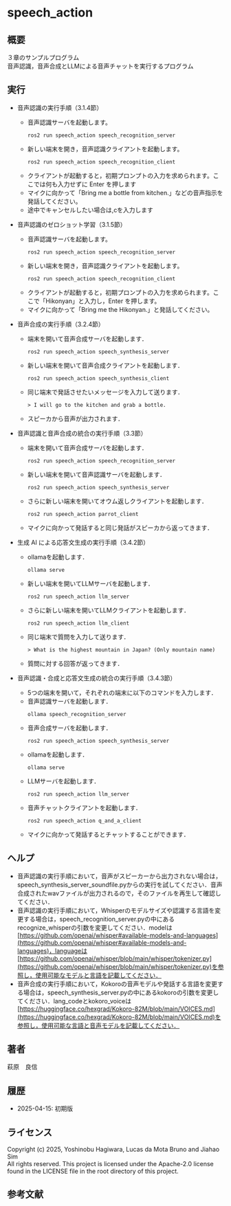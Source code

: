 # speech_action
## 概要
３章のサンプルプログラム  
音声認識，音声合成とLLMによる音声チャットを実行するプログラム


## 実行

- 音声認識の実行手順（3.1.4節）
  - 音声認識サーバを起動します。
    ```
    ros2 run speech_action speech_recognition_server
    ```
  - 新しい端末を開き，音声認識クライアントを起動します。
    ```
    ros2 run speech_action speech_recognition_client
    ```
  - クライアントが起動すると，初期プロンプトの入力を求められます。ここでは何も入力せずに Enter を押します
  - マイクに向かって「Bring me a bottle from kitchen.」などの音声指示を発話してください。
  - 途中でキャンセルしたい場合は,cを入力します


- 音声認識のゼロショット学習（3.1.5節）
  - 音声認識サーバを起動します。
    ```
    ros2 run speech_action speech_recognition_server
    ```
  - 新しい端末を開き，音声認識クライアントを起動します。
    ```
    ros2 run speech_action speech_recognition_client
    ```
  - クライアントが起動すると，初期プロンプトの入力を求められます。ここで「Hikonyan」と入力し，Enter を押します。
  - マイクに向かって「Bring me the Hikonyan.」と発話してください。
  
- 音声合成の実行手順（3.2.4節）
  - 端末を開いて音声合成サーバを起動します．
    ```
    ros2 run speech_action speech_synthesis_server
    ```
  - 新しい端末を開いて音声合成クライアントを起動します．
    ```
    ros2 run speech_action speech_synthesis_client
    ```
  - 同じ端末で発話させたいメッセージを入力して送ります．
    ```
    > I will go to the kitchen and grab a bottle.
    ```
  - スピーカから音声が出力されます．

- 音声認識と音声合成の統合の実行手順（3.3節）
  - 端末を開いて音声合成サーバを起動します．
    ```
    ros2 run speech_action speech_recognition_server
    ```
  - 新しい端末を開いて音声認識サーバを起動します．
    ```
    ros2 run speech_action speech_synthesis_server
    ```
  - さらに新しい端末を開いてオウム返しクライアントを起動します．
    ```
    ros2 run speech_action parrot_client
    ```
  - マイクに向かって発話すると同じ発話がスピーカから返ってきます．
  
- 生成 AI による応答文生成の実行手順（3.4.2節）
  - ollamaを起動します．
    ```
    ollama serve
    ```
  - 新しい端末を開いてLLMサーバを起動します．
    ```
    ros2 run speech_action llm_server
    ```
  - さらに新しい端末を開いてLLMクライアントを起動します．
    ```
    ros2 run speech_action llm_client
    ```
  - 同じ端末で質問を入力して送ります．
    ```
    > What is the highest mountain in Japan? (Only mountain name)
    ```
  - 質問に対する回答が返ってきます．

- 音声認識・合成と応答文生成の統合の実行手順（3.4.3節）
  - 5つの端末を開いて，それぞれの端末に以下のコマンドを入力します．
  - 音声認識サーバを起動します．
    ```
    ollama speech_recognition_server
    ```
  - 音声合成サーバを起動します．
    ```
    ros2 run speech_action speech_synthesis_server
    ```
  - ollamaを起動します．
    ```
    ollama serve
    ```
  - LLMサーバを起動します．
    ```
    ros2 run speech_action llm_server
    ```
  - 音声チャットクライアントを起動します．
    ```
    ros2 run speech_action q_and_a_client
    ```
  - マイクに向かって発話するとチャットすることができます．
  

## ヘルプ
- 音声認識の実行手順において，音声がスピーカーから出力されない場合は，speech_synthesis_server_soundfile.pyからの実行を試してください．音声合成されたwavファイルが出力されるので，そのファイルを再生して確認してください．
- 音声認識の実行手順において，Whisperのモデルサイズや認識する言語を変更する場合は，speech_recognition_server.pyの中にあるrecognize_whisperの引数を変更してください．modelは[https://github.com/openai/whisper#available-models-and-languages](https://github.com/openai/whisper#available-models-and-languages)，languageは[https://github.com/openai/whisper/blob/main/whisper/tokenizer.py](https://github.com/openai/whisper/blob/main/whisper/tokenizer.py)を参照し，使用可能なモデルと言語を記載してください．
- 音声合成の実行手順において，Kokoroの音声モデルや発話する言語を変更する場合は，speech_synthesis_server.pyの中にあるkokoroの引数を変更してください．lang_codeとkokoro_voiceは[https://huggingface.co/hexgrad/Kokoro-82M/blob/main/VOICES.md](https://huggingface.co/hexgrad/Kokoro-82M/blob/main/VOICES.md)を参照し，使用可能な言語と音声モデルを記載してください．


## 著者
萩原　良信

## 履歴
- 2025-04-15: 初期版

## ライセンス
Copyright (c) 2025, Yoshinobu Hagiwara, Lucas da Mota Bruno and Jiahao Sim \
All rights reserved.
This project is licensed under the Apache-2.0 license found in the LICENSE file in the root directory of this project.

## 参考文献
